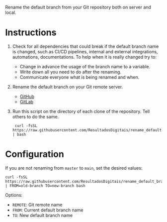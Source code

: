 Rename the default branch from your Git repository both on server and local.

# Instructions

1. Check for all dependencies that could break if the default branch name is changed, such as CI/CD pipelines, internal and external integrations, automations, documentations. To help when it is really changed try to:

    - Change in advance the usage of the branch name to a variable.
    - Write down all you need to do after the renaming.
    - Communicate everyone what is being renamed and when.

2. Rename the default branch on your Git remote server.

    - [GitHub](GitHub.md)
    - [GitLab](GitLab.md)

3. Run this script on the directory of each clone of the repository. Tell others to do the same.

        curl -fsSL https://raw.githubusercontent.com/ResultadosDigitais/rename_default_branch/main/rename_default_branch | bash

# Configuration

If you are not renaming from `master` to `main`, set the desired values:

    curl -fsSL https://raw.githubusercontent.com/ResultadosDigitais/rename_default_branch/main/rename_default_branch | FROM=old-branch TO=new-branch bash

Options:

- `REMOTE`: Git remote name
- `FROM`: Current default branch name
- `TO`: New default branch name
